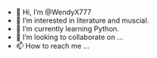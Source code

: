 - 👋 Hi, I’m @WendyX777
- 👀 I’m interested in literature and muscial.
- 🌱 I’m currently learning Python.
- 💞️ I’m looking to collaborate on ...
- 📫 How to reach me ...

<!---
WendyX777/WendyX777 is a ✨ special ✨ repository because its `README.md` (this file) appears on your GitHub profile.
You can click the Preview link to take a look at your changes.
--->
